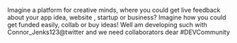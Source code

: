 Imagine a platform for creative minds, where you could get live feedback about your app idea, website , startup or business? 
Imagine how you could get funded easily, collab or buy ideas!
Well am developing such with Connor_Jenks123@twitter
 and we need collaborators dear  #DEVCommunity
